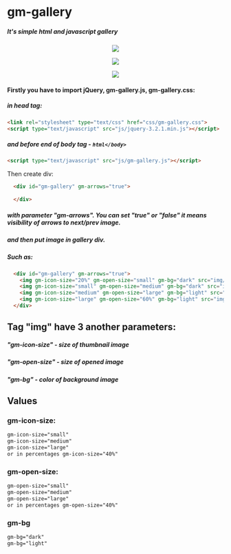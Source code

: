 # gm-gallery
##### It's simple html and javascript gallery

<p align="center">
	<img src="https://i.imgur.com/B4l1wdp.png">
</p>

<p align="center">
	<img src="https://i.imgur.com/2JON9XR.png">
</p>

<p align="center">
	<img src="https://i.imgur.com/nsqsk91.png">
</p>

#### Firstly you have to import jQuery, gm-gallery.js, gm-gallery.css:

##### in head tag:

```html
<link rel="stylesheet" type="text/css" href="css/gm-gallery.css">
<script type="text/javascript" src="js/jquery-3.2.1.min.js"></script>
```

##### and before end of body tag  - ```html</body>```

```html
<script type="text/javascript" src="js/gm-gallery.js"></script>
```

Then create div:

```html
  <div id="gm-gallery" gm-arrows="true">
  
  </div>
```

##### with parameter "gm-arrows". You can set "true" or "false" it means visibility of arrows to next/prev image.

##### and then put image in gallery div. 
##### Such as:

```html
  <div id="gm-gallery" gm-arrows="true">
	<img gm-icon-size="20%" gm-open-size="small" gm-bg="dark" src="img/picture1.jpg">
	<img gm-icon-size="small" gm-open-size="medium" gm-bg="dark" src="img/picture2.jpg">
	<img gm-icon-size="medium" gm-open-size="large" gm-bg="light" src="img/picture3.jpg">
	<img gm-icon-size="large" gm-open-size="60%" gm-bg="light" src="img/picture4.jpg">
  </div>
```
  
## Tag "img" have 3 another parameters:

##### "gm-icon-size" - size of thumbnail image
##### "gm-open-size" - size of opened image
##### "gm-bg" - color of background image

## Values

### gm-icon-size:

```html
gm-icon-size="small"
gm-icon-size="medium"
gm-icon-size="large"
or in percentages gm-icon-size="40%"
```

### gm-open-size:

```html
gm-open-size="small"
gm-open-size="medium"
gm-open-size="large"
or in percentages gm-open-size="40%"
```

### gm-bg
```html
gm-bg="dark"
gm-bg="light"
```

